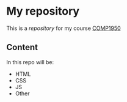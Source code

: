# My repository

This is a *repository* for my course [COMP1950](http://thenet.ca)

## Content

In this repo will be:

* HTML
* CSS
* JS
* Other
